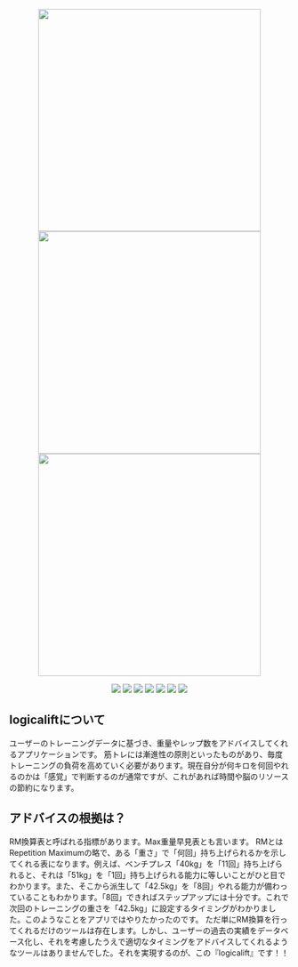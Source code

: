 <p align="center">
    <img src="https://github.com/HossyWorlds/logicalift/assets/124346220/4d5d10fe-cc6f-4f23-9c5f-daece5ab6663" width="" height="400">
    <img src="https://github.com/HossyWorlds/logicalift/assets/124346220/e19215cf-c729-405f-b280-8a9770818e9e" width="" height="400">
    <img src="https://github.com/HossyWorlds/logicalift/assets/124346220/86c69282-6539-4b9f-9505-ef0e93b8507b" width="" height="400">
</p>

<p align="center">
    <!-- フレームワーク一覧 -->
    <img src="https://img.shields.io/badge/-Laravel-E74430.svg?logo=laravel&style=plastic">
    <!-- フロントエンドの言語一覧 -->
    <img src="https://img.shields.io/badge/-Html5-E34F26.svg?logo=html5&style=plastic">
    <img src="https://img.shields.io/badge/-Css3-1572B6.svg?logo=css3&style=plastic">
    <img src="https://img.shields.io/badge/-Javascript-F7DF1E.svg?logo=javascript&style=plastic">
    <!-- バックエンドの言語一覧 -->
    <img src="https://img.shields.io/badge/-Php-777BB4.svg?logo=php&style=plastic">
    <!-- ミドルウェア一覧 -->
    <img src="https://img.shields.io/badge/-Mysql-4479A1.svg?logo=mysql&style=plastic">
    <!-- インフラ一覧 -->
    <img src="https://img.shields.io/badge/-Amazon%20aws-232F3E.svg?logo=amazon-aws&style=plastic">
</p>

## logicaliftについて

ユーザーのトレーニングデータに基づき、重量やレップ数をアドバイスしてくれるアプリケーションです。
筋トレには漸進性の原則といったものがあり、毎度トレーニングの負荷を高めていく必要があります。現在自分が何キロを何回やれるのかは「感覚」で判断するのが通常ですが、これがあれば時間や脳のリソースの節約になります。


## アドバイスの根拠は？

RM換算表と呼ばれる指標があります。Max重量早見表とも言います。
RMとはRepetition Maximumの略で、ある「重さ」で「何回」持ち上げられるかを示してくれる表になります。例えば、ベンチプレス「40kg」を「11回」持ち上げられると、それは「51kg」を「1回」持ち上げられる能力に等しいことがひと目でわかります。また、そこから派生して「42.5kg」を「8回」やれる能力が備わっていることもわかります。「8回」できればステップアップには十分です。これで次回のトレーニングの重さを「42.5kg」に設定するタイミングがわかりました。このようなことをアプリではやりたかったのです。
ただ単にRM換算を行ってくれるだけのツールは存在します。しかし、ユーザーの過去の実績をデータベース化し、それを考慮したうえで適切なタイミングをアドバイスしてくれるようなツールはありませんでした。それを実現するのが、この『logicalift』です！！
